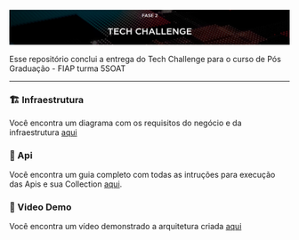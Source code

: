 ![header](./doc/assets/images/header.png)

Esse repositório conclui a entrega do Tech Challenge para o curso de Pós Graduação - FIAP turma 5SOAT

---

### 🏗️ Infraestrutura

Você encontra um diagrama com os requisitos do negócio e da infraestrutura [aqui](./doc/infraestrutura/README.md)

### 🎯 Api

Você encontra um guia completo com todas as intruções para execução das Apis e sua Collection [aqui](./doc/api/README.md).

### 🎥 Video Demo

Você encontra um vídeo demonstrado a arquitetura criada [aqui]()